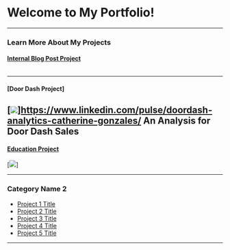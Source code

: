 # Welcome to My Portfolio!

---

### Learn More About My Projects

#### [Internal Blog Post Project](/bank)
<img src=""/>


---
#### [Door Dash Project]
[<img src="Doordash.png"/>]https://www.linkedin.com/pulse/doordash-analytics-catherine-gonzales/
An Analysis for Door Dash Sales
---
#### [Education Project](https://www.linkedin.com/pulse/deep-dive-massachusetts-education-system-how-schools-gonzales/)
[<img src="Education.png"/>]

---

### Category Name 2

- [Project 1 Title](http://example.com/)
- [Project 2 Title](http://example.com/)
- [Project 3 Title](http://example.com/)
- [Project 4 Title](http://example.com/)
- [Project 5 Title](http://example.com/)

---




